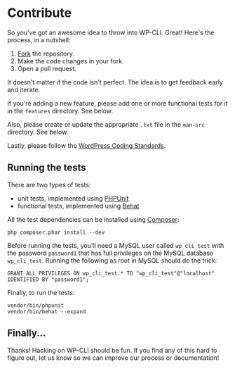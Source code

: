 Contribute
==========

So you've got an awesome idea to throw into WP-CLI. Great! Here's the process, in a nutshell:

1. [Fork](https://github.com/wp-cli/wp-cli/fork) the repository.
2. Make the code changes in your fork.
3. Open a pull request.

It doesn't matter if the code isn't perfect. The idea is to get feedback early and iterate.

If you're adding a new feature, please add one or more functional tests for it in the `features` directory. See below.

Also, please create or update the appropriate `.txt` file in the `man-src` directory. See below.

Lastly, please follow the [WordPress Coding Standards](http://make.wordpress.org/core/handbook/coding-standards/).

Running the tests
-----------------

There are two types of tests:

* unit tests, implemented using [PHPUnit](http://phpunit.de/)
* functional tests, implemented using [Behat](http://behat.org)

All the test dependencies can be installed using [Composer](http://getcomposer.org/):

    php composer.phar install --dev

Before running the tests, you'll need a MySQL user called `wp_cli_test` with the
password `password1` that has full privileges on the MySQL database `wp_cli_test`.
Running the following as root in MySQL should do the trick:

    GRANT ALL PRIVILEGES ON wp_cli_test.* TO "wp_cli_test"@"localhost" IDENTIFIED BY "password1";

Finally, to run the tests:

    vendor/bin/phpunit
    vendor/bin/behat --expand

Finally...
----------

Thanks! Hacking on WP-CLI should be fun. If you find any of this hard to figure
out, let us know so we can improve our process or documentation!
